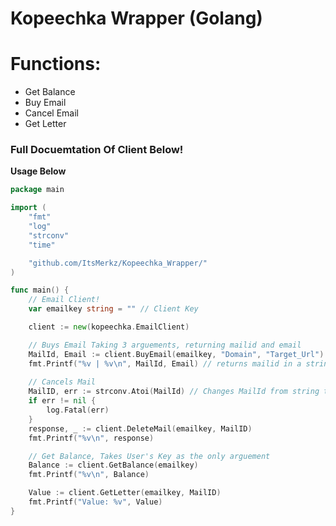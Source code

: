 # Kopeechka Wrapper (Golang)

# Functions:
* Get Balance
* Buy Email 
* Cancel Email 
* Get Letter 

### Full Docuemtation Of Client Below!

**Usage Below**
```go 
package main

import (
	"fmt"
	"log"
	"strconv"
	"time"

	"github.com/ItsMerkz/Kopeechka_Wrapper/"
)

func main() {
	// Email Client!
	var emailkey string = "" // Client Key

	client := new(kopeechka.EmailClient)

	// Buys Email Taking 3 arguements, returning mailid and email
	MailId, Email := client.BuyEmail(emailkey, "Domain", "Target_Url")
	fmt.Printf("%v | %v\n", MailId, Email) // returns mailid in a string form and email in string form 
	
	// Cancels Mail
	MailID, err := strconv.Atoi(MailId) // Changes MailId from string to int 
	if err != nil {
		log.Fatal(err)
	}
	response, _ := client.DeleteMail(emailkey, MailID)
	fmt.Printf("%v\n", response)

	// Get Balance, Takes User's Key as the only arguement
	Balance := client.GetBalance(emailkey)
	fmt.Printf("%v\n", Balance)

	Value := client.GetLetter(emailkey, MailID) 
	fmt.Printf("Value: %v", Value) 
}
```
